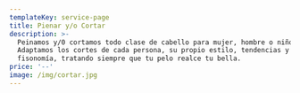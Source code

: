 ```yaml
---
templateKey: service-page
title: Pienar y/o Cortar
description: >-
  Peinamos y/0 cortamos todo clase de cabello para mujer, hombre o niños.
  Adaptamos los cortes de cada persona, su propio estilo, tendencias y
  fisonomía, tratando siempre que tu pelo realce tu bella.
price: '--'
image: /img/cortar.jpg
---
```


